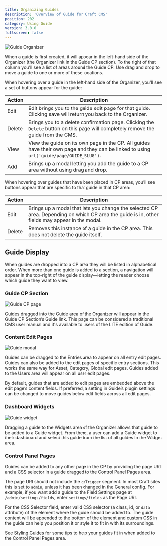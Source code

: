 ```yaml
---
title: Organizing Guides
description: 'Overview of Guide for Craft CMS'
position: 202
category: Using Guide
version: 3.0.0
fullscreen: false
---
```


![Guide Organizer](https://assets.wbrowar.com/guide/img/guide-organizer.png)

When a guide is first created, it will appear in the left-hand side of the Organizer (the Organizer link in the Guide CP section). To the right of that column you’ll see a list of areas around the Guide CP. Use drag and drop to move a guide to one or more of these locations.

When hovering over a guide in the left-hand side of the Organizer, you'll see a set of buttons appear for the guide:

| Action | Description |
| --- | --- |
| Edit | Edit brings you to the guide edit page for that guide. Clicking save will return you back to the Organizer. |
| Delete | Brings you to a delete confirmation page. Clicking the `Delete` button on this page will completely remove the guide from the CMS. |
| View | View the guide on its own page in the CP. All guides have their own page and they can be linked to using `url('guide/page/GUIDE_SLUG')`. |
| Add | Brings up a modal letting you add the guide to a CP area without using drag and drop. |

When hovering over guides that have been placed in CP areas, you’ll see buttons appear that are specific to that guide in that CP area:

| Action | Description |
| --- | --- |
| Edit | Brings up a modal that lets you change the selected CP area. Depending on which CP area the guide is in, other fields may appear in the modal. |
| Delete | Removes this instance of a guide in the CP area. This does not delete the guide itself. |

## Guide Display

When guides are dropped into a CP area they will be listed in alphabetical order. When more than one guide is added to a section, a navigation will appear in the top-right of the guide display—letting the reader choose which guide they want to view.

### Guide CP Section

![Guide CP page](https://assets.wbrowar.com/guide/img/guide-overview.png)

Guides dragged into the Guide area of the Organizer will appear in the Guide CP Section’s Guide link. This page can be considered a traditional CMS user manual and it's available to users of the LITE edition of Guide.

### Content Edit Pages

![Guide modal](https://assets.wbrowar.com/guide/img/guide-modal.png)

Guides can be dragged to the Entries area to appear on all entry edit pages. Guides can also be added to the edit pages of specific entry sections. This works the same way for Asset, Category, Global edit pages. Guides added to the Users area will appear on all user edit pages.

By default, guides that are added to edit pages are embedded above the edit page’s content fields. If preferred, a setting in Guide’s plugin settings can be changed to move guides below edit fields across all edit pages.

### Dashboard Widgets

![Guide widget](https://assets.wbrowar.com/guide/img/guide-dashboard.png)

Dragging a guide to the Widgets area of the Organizer allows that guide to be added to a Guide widget. From there, a user can add a Guide widget to their dashboard and select this guide from the list of all guides in the Widget area.

### Control Panel Pages

Guides can be added to any other page in the CP by providing the page URI and a CSS selector in a guide dragged to the Control Panel Pages area.

<alert type="info">

The page URI should not include the `cpTrigger` segment. In most Craft sites this is set to `admin`, unless it has been changed in the General config. For example, if you want add a guide to the Field Settings page at `/admin/settings/fields`, enter `settings/fields` as the Page URI.

</alert>

For the CSS Selector field, enter valid CSS selector (a class, id, or `data` attribute) of the element where the guide should be added to. The guide content will be appended to the bottom of the element and custom CSS in the guide can help you position it or style it to fit in with its surroundings.

See [Styling Guides](/styling-guides) for some tips to help your guides fit in when added to the Control Panel Pages area.